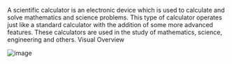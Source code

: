 A scientific calculator is an electronic device which is used to calculate and solve mathematics and science problems. This type of calculator operates just like a standard calculator with the addition of some more advanced features. These calculators are used in the study of mathematics, science, engineering and others.
Visual Overview



![image](https://user-images.githubusercontent.com/92669578/165648206-8c2f6d32-ff8e-4acd-82c9-d61810a64754.png)

